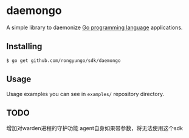 daemongo
=========

A simple library to daemonize [Go programming language](http://golang.org/)
applications.


## Installing

    $ go get github.com/rongyungo/sdk/daemongo



## Usage
Usage examples you can see in `examples/` repository directory.

## TODO
增加对warden进程的守护功能
agent自身如果带参数，将无法使用这个sdk

